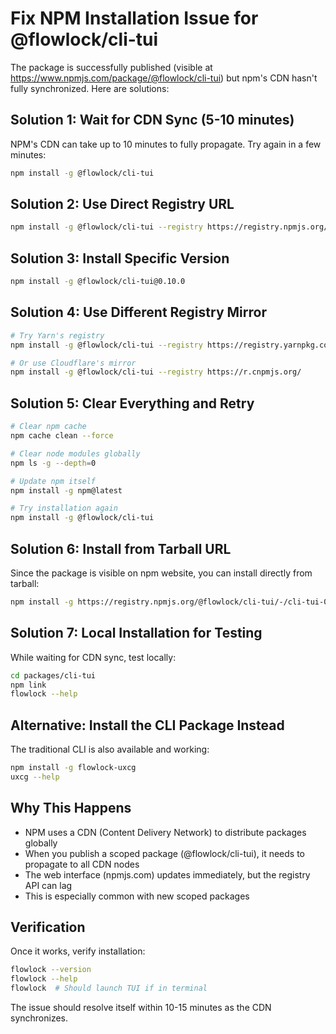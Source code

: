 # Fix NPM Installation Issue for @flowlock/cli-tui

The package is successfully published (visible at https://www.npmjs.com/package/@flowlock/cli-tui) but npm's CDN hasn't fully synchronized. Here are solutions:

## Solution 1: Wait for CDN Sync (5-10 minutes)
NPM's CDN can take up to 10 minutes to fully propagate. Try again in a few minutes:
```bash
npm install -g @flowlock/cli-tui
```

## Solution 2: Use Direct Registry URL
```bash
npm install -g @flowlock/cli-tui --registry https://registry.npmjs.org/
```

## Solution 3: Install Specific Version
```bash
npm install -g @flowlock/cli-tui@0.10.0
```

## Solution 4: Use Different Registry Mirror
```bash
# Try Yarn's registry
npm install -g @flowlock/cli-tui --registry https://registry.yarnpkg.com/

# Or use Cloudflare's mirror
npm install -g @flowlock/cli-tui --registry https://r.cnpmjs.org/
```

## Solution 5: Clear Everything and Retry
```bash
# Clear npm cache
npm cache clean --force

# Clear node modules globally
npm ls -g --depth=0

# Update npm itself
npm install -g npm@latest

# Try installation again
npm install -g @flowlock/cli-tui
```

## Solution 6: Install from Tarball URL
Since the package is visible on npm website, you can install directly from tarball:
```bash
npm install -g https://registry.npmjs.org/@flowlock/cli-tui/-/cli-tui-0.10.0.tgz
```

## Solution 7: Local Installation for Testing
While waiting for CDN sync, test locally:
```bash
cd packages/cli-tui
npm link
flowlock --help
```

## Alternative: Install the CLI Package Instead
The traditional CLI is also available and working:
```bash
npm install -g flowlock-uxcg
uxcg --help
```

## Why This Happens
- NPM uses a CDN (Content Delivery Network) to distribute packages globally
- When you publish a scoped package (@flowlock/cli-tui), it needs to propagate to all CDN nodes
- The web interface (npmjs.com) updates immediately, but the registry API can lag
- This is especially common with new scoped packages

## Verification
Once it works, verify installation:
```bash
flowlock --version
flowlock --help
flowlock  # Should launch TUI if in terminal
```

The issue should resolve itself within 10-15 minutes as the CDN synchronizes.